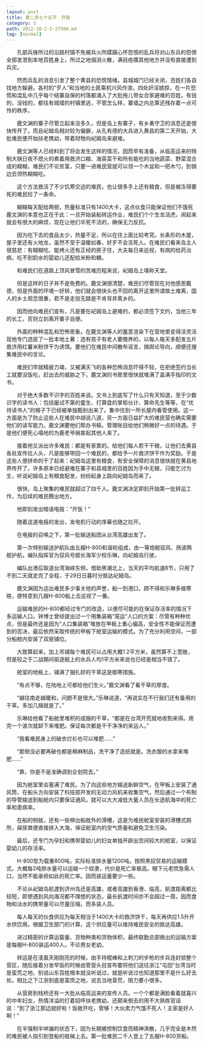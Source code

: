 ```yaml
---
layout: post
title: 第二百七十五节　开饭
category: 5
path: 2012-10-2-5-27500.md
tag: [normal]
---
```


　　孔部兵锋所过的沿路村镇不免被兵火所蹂躏心怀怨恨的乱兵将对山东兵的怨恨全部发泄到本地百姓身上，所过之地烟消火散，满目疮痍其他地方并没有直接遭到兵灾。

　　然而兵乱的消息引发了整个黄县的恐慌情绪。县城城门已经关闭，百姓们各自找地方躲避。各村的“歹人”和当地的土匪乘机兴风作浪，四处奸淫掳掠，在一片恐慌和混乱中几乎每个结寨自保的村落都涌入了大批拖儿带女合家避难的百姓。有钱的，没钱的，都往有城墙的村镇里逃，不管怎么样，寨墙之内总算还残存着一点可怜的秩序。

　　鹿文渊的寨子尽管立起来没多久，但是岛上有寨子，有乡勇守卫的消息还是很快传开了。而且屺姆岛相对较为偏僻，从孔有德的大兵进入黄县的第二天开始，大批难民便开始扶老携幼，带着财物向屺姆岛来避难。

　　鹿文渊等人已经料到了将会发生这样的情况，因而早有准备，从临高运来的特制大锅日夜不熄火的煮着用救济口粮、海英菜干和所有能吃的当地蔬菜、野菜混合成的糊糊，难民们不论贫富，只要一进难民营就可以领一个木盆和一把木勺，到锅边去领热糊糊吃。

　　这个方法救活了不少饥寒交迫的难民，也让很多手上还有粮食，但是被冻得要死的难民捡了一条命。

　　糊糊每天配给两顿，热量标准只有1400大卡，这点伙食只能保证他们不饿死鹿文渊的本意也正在于此：一旦开始装船转运作业，难民们个个生龙活虎，闹起来就会有很大的麻烦，现在让他们半死不活的，确保无力反抗。

　　因为吃下去的食品太少，热量不足，所以在住上面比较考究。长条形的木屋，屋子里还有火地龙，虽然不至于温暖如春，好歹不会冻死人。在难民们看来岛主人很慈悲：有糊糊吃、能烤火还有正经的房子住，大夫每日来巡视，有病的给药治病，吃不到奶水的婴幼儿还配给米粉和糖。

　　和难民们在道路上顶风冒雪的苦难历程来说，屺姆岛上堪称天堂。

　　但是这样的日子并不是免费的。鹿文渊很清楚，难民们尽管现在对他感恩戴德，但是外面的环境一好转，他们就会很快头也不回的离开这里所谓故土难离，国人的乡土观念很重，若不是走投无路是不肯背井离乡的。

　　因而他向难民们宣布，凡是要在屺姆岛上避难的，都必须签下文约，当他三年的长工，否则立刻离开寨子自便。

　　外面的种种混乱和恐怖景象。在鹿文渊等人的蓄意渲染下在营地里变得活灵活现他专门选拔了一批本地土著：选有孩子有老人要赡养的，以每人每天多配发五片救济用红薯米粉饼干为诱饵。要他们在难民中间散布谣言，搞舆论导向，顺便还搜集难民中的言论。

　　难民们早就精疲力竭，又被满天飞的各种恐怖消息吓得不轻，在拒绝签约当长工就要没饭吃，赶出去的威胁之下，鹿文渊的书房里很快就堆满了盖满手指印的文书。

　　对于绝大多数不识字的百姓来说。文书上到底写了什么只有天知道，至于少数识字的读书人：包括屡试不第的童生、打算盘的掌柜伙计、算命先生等等，在“优待读书人”的幌子下已经被单独甄别出来了。集中住到一所长屋内看管使用。这一方面是为了防止这些人在难民中胡说八道，另一方面日益扩大的难民营也确实需要他们的读写能力。鹿文渊要他们帮办书稿，管理账目给他们稍微好一点的待遇。于是他们便死心塌地的为鹿老爷祸害起其他人来了。

　　接着他又派出许多难民：都是有家累的。给他们每人若干干粮，让他们去黄县各处宣传拉人头，凡是能够带回一个难民的，都给予一片救济饼干作为奖励。于是这些人便拼命的干了起来：屺姆岛这里有粮食，有安全保障的消息很快就在黄县地界传开了。许多原本已经避难在寨子和县城里的百姓因为手中无粮，只能乞讨为生，听说屺姆岛上有粮食配发，纷纷起身上路向屺姆岛而来了。

　　很快，岛上聚集的难民就超过了四千人。鹿文渊决定即刻开始第一批转运工作，为后续的难民腾出地方。

　　他即刻发出暗语电报：“开饭！”

　　随着这道电报的发出，发电机行动的序幕也随之拉开。

　　在电报的召唤之下，第一批输送船团从台湾高雄出发了。

　　第一次特别输送护航队由五艘H-800和谐轮组成，由一等炮舰驭风、扬波两舰护航，编队指挥官为驭风号舰长海军少校乐琳，向屺姆岛行驶。

　　编队出港后取道台湾海峡东侧，借助黑潮北上，当天的平均航速8节，只用了不到二天就走完了全程，于29日日暮时分抵达屺姆岛。

　　鹿文渊因为运出难民多少事关他的声誉，船一到港口，顾不得和乐琳多做寒暄，便特意到几艘H-800船上去巡视了一番。

　　运输难民的H-800都经过专门的改造，以便尽可能的在保证存活率的情况下多运输人口。钟博士曾经提出过一个用集装箱“笼运”人口的方案：尽管有种种优点，但是最终还是因为“人口集装箱”堆放在甲板上重心偏高，安全性不能保证而遭到的否决，最后依然采取传统的甲板下舱室运输的模式。为了充分利用空间，一部分船舱内安装了双层铺位。

　　大致算起来，加上吊铺每个难民可以占用大概1.2平方米，虽然算不上宽敞，但是较之于二战期间驱逐舰上的水兵人均1平方米来说也已经是相当不错了。

　　舱室的地板上，铺满了捆扎好的干草这是御寒措施。

　　“有点不够，在陆地上可都给他们生火。”鹿文渊看了看干草的厚度。

　　“越往南走越暖和，问题不是很大。”乐琳说道，“再说实在不行我们还有备用的干草。多加几捆就是了。”

　　乐琳给他看了船舱里堆积的成捆的干草，“都是在台湾开荒就地收割来得。用完一个波次就卸下来堆肥。保证每次都是干干净净的来运人。”

　　“我看难民身上的破衣烂衫也可以堆肥……”

　　“那倒没必要再破也都是棉麻制品，洗干净了造纸就是。洗衣服的水拿来堆肥……”

　　“靠，你是不是准确调到企划院去。”

　　因为舱室里会塞满了难民。为了向这些地方输送新鲜空气，在甲板上安装了通风筒，在船头方向安装了科技部开发的无动力风机来收集空气，然后通过一个布制的导管输送到船舱内只要保证通风，就可以大大减低大量人员在长途航海中的死亡率和患病率。

　　在船的侧舷，还有一些伸出船舷外的滑槽，这是为难民舱室安装的滑槽式厕所，屎尿粪便直接排入大海，保证舱室内的空气质量和避免卫生污染。

　　最后，还专门为孕妇和携带婴幼儿的妇女单独开辟出空间较大的舱室，以保证婴幼儿的存活率。

　　H-800型为载重800吨，实际标准排水量1200吨。按照黑奴贸易的运输模式，大概每2吨排水量可以运输一个奴隶，代价是死亡率极高。眼下元老院急需人口，当然不能承担如此的死亡率。因而装运量要少一些。

　　不论从屺姆岛航渡到济州岛还是高雄，或者高雄到香港、临高，航渡距离都比较短，即使遇到风向海况都不理想的状态，最长航渡时间亦不会超过一周，因而食物和淡水的携带量可以尽量压缩，而多装人员。

　　每人每天的伙食供应为每天相当于1400大卡的救济饼干，每天再供应1.5升开水供饮用。根据卫生部门的计算，这个供应量可以维持难民安全的抵达高雄。

　　进过精密的计算运载量、货物种类和货物体积，最终联勤总部做出的运输方案是每艘H-800装运400人。不论男女老幼。

　　转运是在凌晨天刚刚亮的时候，由手持棍棒和上刺刀的步枪的步兵连封锁整个营区，随后接着分发早饭的时候由管营头目宣布要将他们送往浙江“屯田”台湾当时是蛮荒之地，别说山东百姓根本就没听说过，就是听说过也知道那里不是什么好去处。相比之下江浙到底是富庶之地，说去当地垦荒，阻力要小很多。

　　从营房到栈桥还有一大批从临高运来的宣传人员。一个个都是满脸看着就喜兴的中年妇女，热情洋溢的打着招呼扶老携幼，还颠来倒去的用不大熟练官话说：“到了浙江那边就好啦！饭敞开吃，管够！大伙卖力气饿不死人！主家是好人啊！”

　　在半强制半哄骗的状态下，因为长期被控制饮食而精神涣散，几乎完全是木然的难民被人指引到登船的舷梯上去。第一批难民二千人登上了五艘H-800货船。
